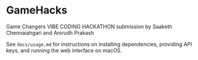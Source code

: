 # GameHacks
Game Changers VIBE CODING HACKATHON submission by Saaketh Chennaiahgari and Anirudh Prakash

See `docs/usage.md` for instructions on installing dependencies, providing API keys, and running the web interface on macOS.

